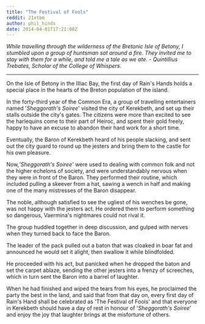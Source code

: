 ```yaml
---
title: "The Festival of Fools"
reddit: 21xtbm
author: phil_hinds
date: 2014-04-01T17:21:08Z
---
```


*While travelling through the wilderness of the Bretonic Isle of Betony, I stumbled upon a group of huntsman sat around a fire. They invited me to stay with them for a while, and told me a tale as we ate. - Quintillius Trebates, Scholar of the College of Whispers.*
***
On the Isle of Betony in the Illiac Bay, the first day of Rain's Hands holds a special place in the hearts of the Breton population of the island.

In the forty-third year of the Common Era, a group of travelling entertainers named '*Sheggorath's Soiree*' visited the city of Kerekbeth, and set up their stalls outside the city's gates.
The citizens were more than excited to see the harlequins come to their part of Heiroc, and spent their gold freely, happy to have an excuse to abandon their hard work for a short time.

Eventually, the Baron of Kerekbeth heard of his people slacking, and sent out the city guard to round up the jesters and bring them to the castle for his own pleasure.

Now,*'Sheggorath's Soiree'* were used to dealing with common folk and not the higher echelons of society, and were understandably nervous when they were in front of the Baron. They performed their routine, which included pulling a skeever from a hat, sawing a wench in half and making one of the many mistresses of the Baron disappear.

The noble, although satisfied to see the ugliest of his wenches be gone, was not happy with the jesters act. He ordered them to perform something so dangerous, Vaermina's nightmares could not rival it.

The group huddled together in deep discussion, and gulped with nerves when they turned back to face the Baron.

The leader of the pack pulled out a baton that was cloaked in boar fat and announced he would set it alight, then swallow it while blindfolded.

He proceeded with his act, but panicked when he dropped the baton and set the carpet ablaze, sending the other jesters into a frenzy of screeches, which in turn sent the Baron into a barrel of laughter.

 When he had finished and wiped the tears from his eyes, he proclaimed the party the best in the land, and said that from that day on, every first day of Rain's Hand shall be celebrated as 'The Festival of Fools' and that everyone in Kerekbeth should have a day of rest in honour of '*Sheggorath's Soiree*' and enjoy the joy that laughter brings at the misfortune of others.
